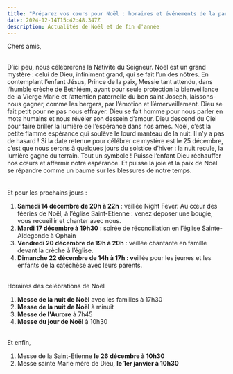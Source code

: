 ```yaml
---
title: "Préparez vos cœurs pour Noël : horaires et événements de la paroisse"
date: 2024-12-14T15:42:48.347Z
description: Actualités de Noël et de fin d'année
---
```

Chers amis,

\
D’ici peu, nous célébrerons la Nativité du Seigneur. Noël est un grand mystère : celui de Dieu, infiniment grand, qui se fait l’un des nôtres. En contemplant l’enfant Jésus, Prince de la paix, Messie tant attendu, dans l’humble crèche de Bethléem, ayant pour seule protection la bienveillance de la Vierge Marie et l’attention paternelle du bon saint Joseph, laissons-nous gagner, comme les bergers, par l’émotion et l’émerveillement. Dieu se fait petit pour ne pas nous effrayer. Dieu se fait homme pour nous parler en mots humains et nous révéler son dessein d’amour. Dieu descend du Ciel pour faire briller la lumière de l’espérance dans nos âmes. Noël, c’est la petite flamme espérance qui soulève le lourd manteau de la nuit. Il n’y a pas de hasard ! Si la date retenue pour célébrer ce mystère est le 25 décembre, c’est que nous serons à quelques jours du solstice d’hiver : la nuit recule, la lumière gagne du terrain. Tout un symbole ! Puisse l’enfant Dieu réchauffer nos cœurs et affermir notre espérance. Et puisse la joie et la paix de Noël se répandre comme un baume sur les blessures de notre temps.\
 \
 \
Et pour les prochains jours :

1. **Samedi 14 décembre de 20h à 22h** : veillée Night Fever. Au cœur des féeries de Noël, à l’église Saint-Etienne : venez déposer une bougie, vous recueillir et chanter avec nous.
2. **Mardi 17 décembre à 19h30** : soirée de réconciliation en l’église Sainte-Aldegonde à Ophain
3. **Vendredi 20 décembre de 19h à 20h** : veillée chantante en famille devant la crèche à l’église.
4. **Dimanche 22 décembre de 14h à 17h : v**eillée pour les jeunes et les enfants de la catéchèse avec leurs parents.

 \
Horaires des célébrations de Noël

1. **Messe de la nuit de Noël** avec les familles à 17h30
2. **Messe de la nuit de Noël** à minuit
3. **Messe de l'Aurore** à 7h45
4. **Messe du jour de Noël** à 10h30

 \
Et enfin,

1. Messe de la Saint-Etienne **le 26 décembre à 10h30**
2. Messe sainte Marie mère de Dieu, **le 1er janvier à 10h30**